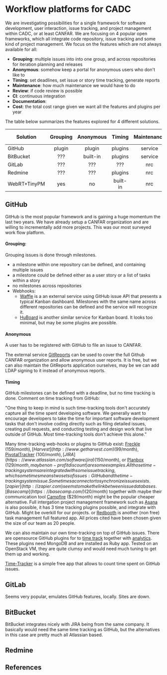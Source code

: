 # Workflow platforms for CADC


We are investigating possibilities for a single framework for software development, user interaction, issue tracking, and project management within CADC, or at least CANFAR. We are focusing on 4 popular open frameworks, which all integrate code repository, issue tracking and some kind of project management. We focus on the features which are not always available for all:

* **Grouping**: multiple issues into into one group, and across repositories for iteration planning and releases
* **Anonymous**: somehow keep a portal for anonymous users who don't like to
* **Timing**: set deadlines, set issue or story time tracking, generate reports
* **Maintenance**: how much maintenance we would have to do
* **Review**: if code review is possible
* **CI**: continuous integration
* **Documentation**: 
* **Cost**: the total cost range given we want all the features and plugins per year

The table below summarizes the features explored for 4 different solutions.


| Solution      | Grouping  | Anonymous | Timing  | Maintenance  | Code Review |    CI   | Documentation | Cost   |
| ------------- |:---------:|:---------:|:-------:|:------------:|:-----------:|:-------:|:-------------:|:------:|       
| GitHub        | plugin    | plugin    | plugins | service      | built-in    | plugins | wiki+web      |  XX    |  
| BitBucket     | ???       | built-in  | plugins | service      | built-in    | plugins | web           |  XX    |
| GitLab        | ???       | ???       |  ???    | nrc          | built-in    | plugins | wiki+web      |  XX    | 
| Redmine       | ???       | ???       | plugins | nrc|service  | plugins     |  ???    | wiki+web      |  0     |
| WebRT+TinyPM  | yes       | no        | built-in| nrc          | no          | no      |  none         | $5,000 |


## GitHub

GitHub is the most popular framework and is gaining a huge momentum the last two years. We have already setup a CANFAR organization and are willing to incrementally add more projects. This was our most surveyed work flow platform.

#### Grouping:

Grouping issues is done through milestones.

* a milestone within one repository can be defined, and containing multiple issues 
* a milestone could be defined either as a user story or a list of tasks within a story
* no milestones across repositories
* Webhooks:  
  * [Waffle](http://waffle.io) is a an external service using GitHub issue API that presents a typical Kanban dashboard. Milestones with the same name across different repositories can be defined and the service will recognize it.
  * [HuBoard](http://huboard.com) is another similar service for Kanban board. It looks too minimal, but may be some plugins are possible.

#### Anonymous

A user has to be registered with GitHub to file an issue to CANFAR. 

The external service [GitReports](http://gitreports.com/) can be used to cover the full Github CANFAR organization and allow anonymous user reports. It is free, but we can also maintain the GitReports application ourselves, may be we can add LDAP signing to it instead of anonymous reports.


#### Timing

GitHub milestones can be defined with a deadline, but no time tracking is done. Comment on time tracking from GitHub:

"One thing to keep in mind is such time-tracking tools don't accurately capture all the time spent developing software. We generally want to encourage developers to take the time for important software development tasks that don't involve coding directly such as filing detailed issues, creating pull requests, and conducting testing and design work that live outside of GitHub. Most time-tracking tools don't achieve this alone."

Many time-tracking web-hooks or plugins to GitHub exist: [Freckle](http://letsfreckle.com) ($159/month), [Harvest](http://www.getharvest.com) ($99/month), [PivotalTracker](http://pivotaltracker.com) ($100/month), [JIRA](https://www.atlassian.com/software/jira) ($150/month), or [Planbox](http://www.planbox.com) ($129/month, may be non-profit discount) are some examples. All those time-tracking systems are integrated with some issue tracking, which sometimes means two sets of issues: GitHub and the time-tracking system issue. Sometimes a connector to synchronize issues exists. [zapier](http://zapier.com) seems to make the link between issue databases. [Basecamp](https://basecamp.com/) ($20/month) together with maybe their communication tool [Campfire](https://campfirenow.com/) ($29/month) might be the popular cheaper alternative. Full intergation project management framework such as [Asana](http://asana.com) is also possible, it has 3 time tracking plugins possible, and integrate with GitHub. Might be overkill for our projects. or [Redbooth](http://redbooth.com) is another (non free) task management full featured app. All prices cited have been chosen given the size of our team as 20 people.

We can also maintain our own time-tracking on top of GitHub issues. There are opensource GitHub plugins for to 
[time track](https://github.com/StephenOTT/GitHub-Time-Tracking) together with [analytics](https://github.com/StephenOTT/GitHub-Analytics). These plugins need MongoDB and are installed as Ruby app. Tested on an OpenStack VM, they are quite clumsy and would need much tuning to get them up and working.

[Time-Tracker](https://timer.scm.io/) is a simple free app that allows to count time spent on GitHub issues.


## GitLab

Seems very popular, emulates GitHub features, locally. Sites are down.

## BitBucket

BitBucket integrates nicely with JIRA being from the same company. It basically would need the same time tracking as GitHub, but the alternatives in this case are pretty much all Atlassian based.

## Redmine


## References


